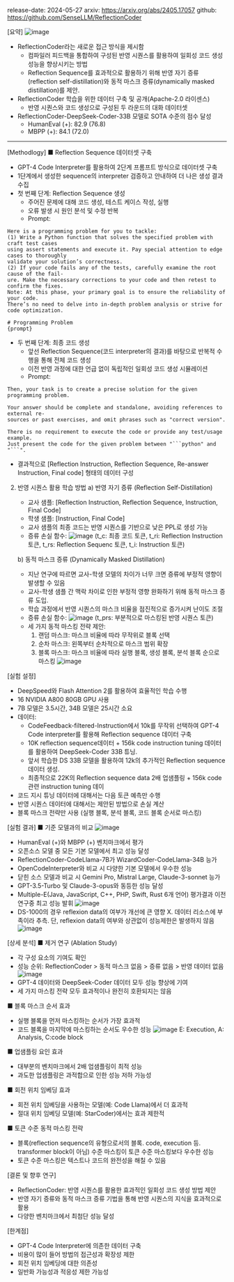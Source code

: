 release-date: 2024-05-27
arxiv: https://arxiv.org/abs/2405.17057
github: https://github.com/SenseLLM/ReflectionCoder

[요약]
![image](https://github.com/user-attachments/assets/28b807ce-3d2b-4d61-9426-4b3e202daba8)

- ReflectionCoder라는 새로운 접근 방식을 제시함
  - 컴파일러 피드백을 통합하여 구성된 반영 시퀀스를 활용하여 일회성 코드 생성 성능을 향상시키는 방법
  - Reflection Sequence를 효과적으로 활용하기 위해 반영 자기 증류(reflection self-distillation)와 동적 마스크 증류(dynamically masked distillation)를 제안.
- ReflectionCoder 학습을 위한 데이터 구축 및 공개(Apache-2.0 라이센스)
  - 반영 시퀀스와 코드 생성으로 구성된 두 라운드의 대화 데이터셋
- ReflectionCoder-DeepSeek-Coder-33B 모델로 SOTA 수준의 점수 달성
  - HumanEval (+): 82.9 (76.8)
  - MBPP (+): 84.1 (72.0)
---

[Methodlogy]
■ Reflection Sequence 데이터셋 구축
   - GPT-4 Code Interpreter를 활용하여 2단계 프롬프트 방식으로 데이터셋 구축
   - 1단계에서 생성한 sequence의 interpreter 검증하고 안내하여 더 나은 생성 결과 수집
   - 첫 번째 단계: Reflection Sequence 생성
     - 주어진 문제에 대해 코드 생성, 테스트 케이스 작성, 실행
     - 오류 발생 시 원인 분석 및 수정 반복
     - Prompt:
```
Here is a programming problem for you to tackle:
(1) Write a Python function that solves the specified problem with craft test cases
using assert statements and execute it. Pay special attention to edge cases to thoroughly
validate your solution’s correctness.
(2) If your code fails any of the tests, carefully examine the root cause of the fail-
ure. Make the necessary corrections to your code and then retest to confirm the fixes.
Note: At this phase, your primary goal is to ensure the reliability of your code.
There’s no need to delve into in-depth problem analysis or strive for code optimization.

# Programming Problem
{prompt}
```
   - 두 번째 단계: 최종 코드 생성
     - 앞선 Reflection Sequence(코드 interpreter의 결과)를 바탕으로 반복적 수행을 통해 전체 코드 생성
     - 이전 반영 과정에 대한 언급 없이 독립적인 일회성 코드 생성 시뮬레이션
     - Prompt:
```
Then, your task is to create a precise solution for the given programming problem.

Your answer should be complete and standalone, avoiding references to external re-
sources or past exercises, and omit phrases such as "correct version".

There is no requirement to execute the code or provide any test/usage example.
Just present the code for the given problem between "```python" and "```".
```
   - 결과적으로 [Reflection Instruction, Reflection Sequence, Re-answer Instruction, Final code] 형태의 데이터 구성

2. 반영 시퀀스 활용 학습 방법
   a) 반영 자기 증류 (Reflection Self-Distillation)
      - 교사 샘플: [Reflection Instruction, Reflection Sequence, Instruction, Final Code]
      - 학생 샘플: [Instruction, Final Code]
      - 교사 샘플의 최종 코드는 반영 시퀀스를 기반으로 낮은 PPL로 생성 가능
      - 증류 손실 함수:
        ![image](https://github.com/user-attachments/assets/0e2319d5-61e0-4e13-93af-d216bffa98c2)
        (t_c: 최종 코드 토큰, t_ri: Reflection Instruction 토큰, t_rs: Reflection Sequenc 토큰, t_i: Instruction 토큰)

   b) 동적 마스크 증류 (Dynamically Masked Distillation)
      - 지난 연구에 따르면 교사-학생 모델의 차이가 너무 크면 증류에 부정적 영향이 발생할 수 있음
      - 교사-학생 샘플 간 맥락 차이로 인한 부정적 영향 완화하기 위해 동적 마스크 증류 도입.
      - 학습 과정에서 반영 시퀀스의 마스크 비율을 점진적으로 증가시켜 난이도 조절
      - 증류 손실 함수:
        ![image](https://github.com/user-attachments/assets/0d4fd1ec-997b-40f9-a826-f3fee37a93ac)
        (t_prs: 부분적으로 마스킹된 반영 시퀀스 토큰)
      - 세 가지 동적 마스킹 전략 제안:
        1) 랜덤 마스크: 마스크 비율에 따라 무작위로 블록 선택
        2) 순차 마스크: 왼쪽부터 순차적으로 마스크 범위 확장
        3) 블록 마스크: 마스크 비율에 따라 실행 블록, 생성 블록, 분석 블록 순으로 마스킹
        ![image](https://github.com/user-attachments/assets/4fc1caaa-bc84-4f1c-974f-bac3fe7c1961)

[실험 설정]
  - DeepSpeed와 Flash Attention 2를 활용하여 효율적인 학습 수행
  - 16 NVIDIA A800 80GB GPU 사용
  - 7B 모델은 3.5시간, 34B 모델은 25시간 소요
  - 데이터:
    - CodeFeedback-filtered-Instruction에서 10k를 무작위 선택하여 GPT-4 Code interpreter를 활용해 Reflection sequence 데이터 구축
    - 10K reflection sequence데이터 + 156k code instruction tuning 데이터를 활용하여 DeepSeek-Coder 33B 튜닝.
    - 앞서 학습한 DS 33B 모델을 활용하여 12k의 추가적인 Reflection sequence 데이터 생성.
    - 최종적으로 22K의 Reflection sequence data 2배 업샘플링 + 156k code관련 instruction tuning 데이
  - 코드 지시 튜닝 데이터에 대해서는 다음 토큰 예측만 수행
  - 반영 시퀀스 데이터에 대해서는 제안된 방법으로 손실 계산
  - 블록 마스크 전략만 사용 (실행 블록, 분석 블록, 코드 블록 순서로 마스킹)

[실험 결과]
■ 기준 모델과의 비교
![image](https://github.com/user-attachments/assets/0a1789bf-1c2c-4e06-8591-461a8a678afb)

   - HumanEval (+)와 MBPP (+) 벤치마크에서 평가
   - 오픈소스 모델 중 모든 기본 모델에서 최고 성능 달성
   - ReflectionCoder-CodeLlama-7B가 WizardCoder-CodeLlama-34B 능가
   - OpenCodeInterpreter와 비교 시 다양한 기본 모델에서 우수한 성능
   - 닫힌 소스 모델과 비교 시 Gemini Pro, Mistral Large, Claude-3-sonnet 능가
   - GPT-3.5-Turbo 및 Claude-3-opus와 동등한 성능 달성
   - Multiple-E(Java, JavaScript, C++, PHP, Swift, Rust 6개 언어) 평가결과 이전 연구중 최고 성능 발휘
     ![image](https://github.com/user-attachments/assets/88de8ffc-4c5c-472a-bd0a-ba07377bd523)
   - DS-1000의 경우 reflexion data의 여부가 개선에 큰 영향 X. 데이터 리소스에 부족이라 추측. 단, reflexion data의 여부와 상관없이 성능제한은 발생하지 않음
     ![image](https://github.com/user-attachments/assets/497f3246-4e46-49d3-b235-6c728a8e5dc5)



[상세 분석]
■ 제거 연구 (Ablation Study)
  - 각 구성 요소의 기여도 확인
  - 성능 순위: ReflectionCoder > 동적 마스크 없음 > 증류 없음 > 반영 데이터 없음
    ![image](https://github.com/user-attachments/assets/0d56b944-5a10-4b37-b724-b646489cac9d)
  - GPT-4 데이터와 DeepSeek-Coder 데이터 모두 성능 향상에 기여
  - 세 가지 마스킹 전략 모두 효과적이나 완전히 호환되지는 않음

■ 블록 마스크 순서 효과
  - 실행 블록을 먼저 마스킹하는 순서가 가장 효과적
  - 코드 블록을 마지막에 마스킹하는 순서도 우수한 성능
    ![image](https://github.com/user-attachments/assets/32e793ab-a992-4a83-9c6e-d60bb91f5066)
    E: Execution, A: Analysis, C:code block

■ 업샘플링 요인 효과
  - 대부분의 벤치마크에서 2배 업샘플링이 최적 성능
  - 과도한 업샘플링은 과적합으로 인한 성능 저하 가능성

■ 회전 위치 임베딩 효과
  - 회전 위치 임베딩을 사용하는 모델(예: Code Llama)에서 더 효과적
  - 절대 위치 임베딩 모델(예: StarCoder)에서는 효과 제한적

■ 토큰 수준 동적 마스킹 전략
  - 블록(reflection sequence의 유형으로서의 블록. code, execution 등. transformer block이 아님) 수준 마스킹이 토큰 수준 마스킹보다 우수한 성능
  - 토큰 수준 마스킹은 텍스트나 코드의 완전성을 해칠 수 있음


[결론 및 향후 연구]
- ReflectionCoder: 반영 시퀀스를 활용한 효과적인 일회성 코드 생성 방법 제안
- 반영 자기 증류와 동적 마스크 증류 기법을 통해 반영 시퀀스의 지식을 효과적으로 활용
- 다양한 벤치마크에서 최첨단 성능 달성


[한계점]
- GPT-4 Code Interpreter에 의존한 데이터 구축
 - 비용이 많이 들어 방법의 접근성과 확장성 제한
- 회전 위치 임베딩에 대한 의존성
 - 일반화 가능성과 적응성 제한 가능성
